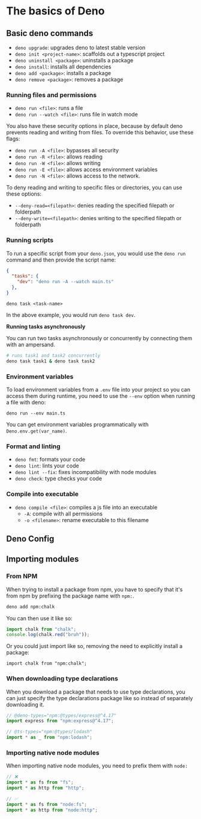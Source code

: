 # The basics of Deno

## Basic deno commands

- `deno upgrade`: upgrades deno to latest stable version
- `deno init <project-name>`: scaffolds out a typescript project
- `deno uninstall <package>`: uninstalls a package
- `deno install`: installs all dependencies
- `deno add <package>`: installs a package
- `deno remove <package>`: removes a package

### Running files and permissions

- `deno run <file>`: runs a file
- `deno run --watch <file>`: runs file in watch mode

You also have these security options in place, because by default deno prevents reading and writing from files. To override this behavior, use these flags:

- `deno run -A <file>`: bypasses all security
- `deno run -R <file>`: allows reading
- `deno run -W <file>`: allows writing
- `deno run -E <file>`: allows access environment variables
- `deno run -N <file>`: allows access to the network. 

To deny reading and writing to specific files or directories, you can use these options:

- `--deny-read=<filepath>`: denies reading the specified filepath or folderpath
- `--deny-write=<filepath>`: denies writing to the specified filepath or folderpath

### Running scripts

To run a specific script from your `deno.json`, you would use the `deno run` command and then provide the script name: 

```json title="deno.json"
{
  "tasks": {
    "dev": "deno run -A --watch main.ts"
  },
}
```

```
deno task <task-name>
```

In the above example, you would run `deno task dev`.

**Running tasks asynchronously**

You can run two tasks asynchronously or concurrently by connecting them with an ampersand. 

```bash
# runs task1 and task2 concurrently
deno task task1 & deno task task2
```

### Environment variables

To load environment variables from a `.env` file into your project so you can access them during runtime, you need to use the `--env` option when running a file with deno: 

```
deno run --env main.ts
```

You can get environment variables programmatically with `Deno.env.get(var_name)`.


### Format and linting

- `deno fmt`: formats your code
- `deno lint`: lints your code
- `deno lint --fix`: fixes incompatibility with node modules
- `deno check`: type checks your code

### Compile into executable

- `deno compile <file>`: compiles a js file into an executable
	- `-A`: compile with all permissions
	- `-o <filename>`: rename executable to this filename

## Deno Config

## Importing modules

### From NPM

When trying to install a package from npm, you have to specify that it's from npm by prefixing the package name with `npm:`.

```bash
deno add npm:chalk
```

You can then use it like so: 

```ts
import chalk from "chalk";
console.log(chalk.red("bruh"));
```

Or you could just import like so, removing the need to explicitly install a package:

```tsx
import chalk from "npm:chalk";
```

### When downloading type declarations

When you download a package that needs to use type declarations, you can just specify the type declarations package like so instead of separately downloading it.

```ts
// @deno-types="npm:@types/express@^4.17"
import express from "npm:express@^4.17";

// @ts-types="npm:@types/lodash"
import * as _ from "npm:lodash";
```

### Importing native node modules

When importing native node modules, you need to prefix them with `node:`

```ts
// ❌
import * as fs from "fs";
import * as http from "http";

// ✅
import * as fs from "node:fs";
import * as http from "node:http";
```

